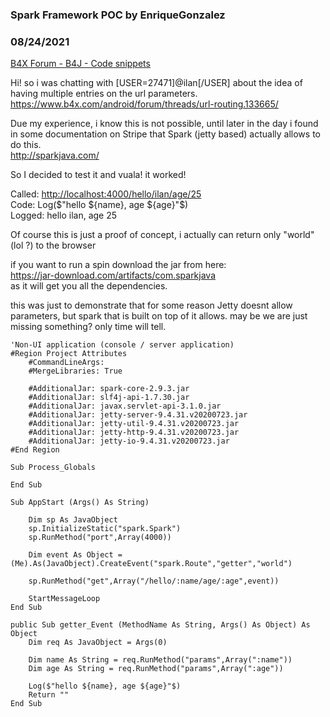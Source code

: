### Spark Framework POC by EnriqueGonzalez
### 08/24/2021
[B4X Forum - B4J - Code snippets](https://www.b4x.com/android/forum/threads/133692/)

Hi! so i was chatting with [USER=27471]@ilan[/USER] about the idea of having multiple entries on the url parameters.   
<https://www.b4x.com/android/forum/threads/url-routing.133665/>  
  
Due my experience, i know this is not possible, until later in the day i found in some documentation on Stripe that Spark (jetty based) actually allows to do this.   
<http://sparkjava.com/>  
  
So I decided to test it and vuala! it worked!   
  
Called: <http://localhost:4000/hello/ilan/age/25>  
Code: Log($"hello ${name}, age ${age}"$)  
Logged: hello ilan, age 25  
  
Of course this is just a proof of concept, i actually can return only "world" (lol ?) to the browser  
  
if you want to run a spin download the jar from here:   
<https://jar-download.com/artifacts/com.sparkjava>  
as it will get you all the dependencies.  
  
this was just to demonstrate that for some reason Jetty doesnt allow parameters, but spark that is built on top of it allows. may be we are just missing something? only time will tell.  
  

```B4X
'Non-UI application (console / server application)  
#Region Project Attributes   
    #CommandLineArgs:  
    #MergeLibraries: True   
      
    #AdditionalJar: spark-core-2.9.3.jar  
    #AdditionalJar: slf4j-api-1.7.30.jar  
    #AdditionalJar: javax.servlet-api-3.1.0.jar  
    #AdditionalJar: jetty-server-9.4.31.v20200723.jar  
    #AdditionalJar: jetty-util-9.4.31.v20200723.jar  
    #AdditionalJar: jetty-http-9.4.31.v20200723.jar  
    #AdditionalJar: jetty-io-9.4.31.v20200723.jar  
#End Region  
  
Sub Process_Globals  
      
End Sub  
  
Sub AppStart (Args() As String)  
      
    Dim sp As JavaObject  
    sp.InitializeStatic("spark.Spark")  
    sp.RunMethod("port",Array(4000))  
      
    Dim event As Object = (Me).As(JavaObject).CreateEvent("spark.Route","getter","world")  
      
    sp.RunMethod("get",Array("/hello/:name/age/:age",event))  
      
    StartMessageLoop  
End Sub  
  
public Sub getter_Event (MethodName As String, Args() As Object) As Object  
    Dim req As JavaObject = Args(0)  
      
    Dim name As String = req.RunMethod("params",Array(":name"))  
    Dim age As String = req.RunMethod("params",Array(":age"))  
      
    Log($"hello ${name}, age ${age}"$)  
    Return ""  
End Sub
```